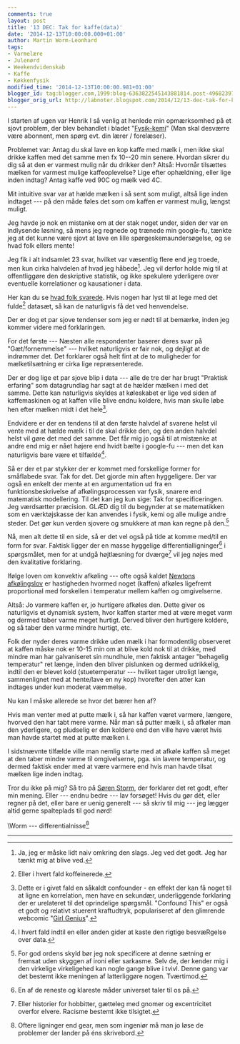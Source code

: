 ```yaml
---
comments: true
layout: post
title: '13 DEC: Tak for kaffe(data)'
date: '2014-12-13T10:00:00.000+01:00'
author: Martin Worm-Leonhard
tags:
- Varmelære
- Julenørd
- Weekendvidenskab
- Kaffe
- Køkkenfysik
modified_time: '2014-12-13T10:00:00.981+01:00'
blogger_id: tag:blogger.com,1999:blog-6363822545143881814.post-4968239758460401521
blogger_orig_url: http://labnoter.blogspot.com/2014/12/13-dec-tak-for-kaffedata.html
---
```


I starten af ugen var Henrik I så venlig at henlede min opmærksomhed på
et sjovt problem, der blev behandlet i bladet
"[Fysik-kemi](http://www.fysik-kemi.dk/fysik-kemi/om-fysik-kemi/14-fysik-kemi)"
(Man skal desværre være abonnent, men spørg evt. din lærer /
forelæser).

Problemet var: Antag du skal lave en kop kaffe med mælk i, men ikke skal
drikke kaffen med det samme men fx 10--20 min senere. Hvordan sikrer du
dig så at den er varmest mulig når du drikker den? Altså: Hvornår
tilsættes mælken for varmest mulige kaffeoplevelse? Lige efter
ophældning, eller lige inden indtag? Antag kaffe ved 90C og mælk ved
4C.

Mit intuitive svar var at hælde mælken i så sent som muligt, altså lige
inden indtaget --- på den måde føles det som om kaffen er varmest mulig,
længst muligt.

Jeg havde jo nok en mistanke om at der stak noget under, siden der var
en indlysende løsning, så mens jeg regnede og trænede min google-fu,
tænkte jeg at det kunne være sjovt at lave en lille
spørgeskemaundersøgelse, og se hvad folk ellers mente!

Jeg fik i alt indsamlet 23 svar, hvilket var væsentlig flere end jeg
troede, men kun cirka halvdelen af hvad jeg håbede[^1]. Jeg vil derfor
holde mig til at offentliggøre den deskriptive statistik, og ikke
spekulere yderligere over eventuelle korrelationer og kausationer i
data.

Her kan du se [hvad folk
svarede](https://docs.google.com/forms/d/1ZV0WrZfwYtHT_JqY_3oD9PXlU3otyx8Vmp5qjoAcn08/viewanalytics).
Hvis nogen har lyst til at lege med det fulde[^1a] datasæt, så kan de
naturligvis få det ved henvendelse.

Der er dog et par sjove tendenser som jeg er nødt til at bemærke, inden
jeg kommer videre med forklaringen.

For det første --- Næsten alle respondenter baserer deres svar på
"Gæt/fornemmelse" --- hvilket naturligvis er fair nok, og dejligt at de
indrømmer det. Det forklarer også helt fint at de to muligheder for
mælketilsætning er cirka lige repræsenterede.

Der er dog lige et par sjove blip i data --- alle de tre der har brugt
"Praktisk erfaring" som datagrundlag har sagt at de hælder mælken i med
det samme. Dette kan naturligvis skyldes at køleskabet er lige ved siden
af kaffemaskinen og at kaffen ville blive endnu koldere, hvis man skulle
løbe hen efter mælken midt i det hele[^2].

Endvidere er der en tendens til at den første halvdel af svarene helst
vil vente med at hælde mælk i til de skal drikke den, og den anden
halvdel helst vil gøre det med det samme. Det får mig jo også til at
mistænke at andre end mig er nået højere end hvidt bælte i google-fu ---
men det kan naturligvis bare være et tilfælde[^3].

Så er der et par stykker der er kommet med forskellige former for
småflabede svar. Tak for det. Det gjorde min aften hyggeligere. Der var
også en enkelt der mente at en argumentation ud fra en
funktionsbeskrivelse af afkølingsprocessen var fysik, snarere end
matematisk modellering. Til det kan jeg kun sige: Tak for
specificeringen. Jeg værdsætter præcision. GLÆD dig til du begynder at
se matematikken som en værktøjskasse der kan anvendes i fysik, kemi og
alle mulige andre steder. Det gør kun verden sjovere og smukkere at man
kan regne på den.[^4]

Nå, men alt dette til en side, så er det vel også på tide at komme
med/til en form for svar. Faktisk ligger der en masse hyggelige
differentialligninger[^5] i spørgsmålet, men for at undgå højtlæsning
for dværge[^6] vil jeg nøjes med den kvalitative forklaring.

Ifølge loven om konvektiv afkøling --- ofte også kaldet [Newtons
afkølingslov](http://en.wikipedia.org/wiki/Convective_heat_transfer#Newton.27s_law_of_cooling) er
hastigheden hvormed noget (kaffen) afkøles ligefremt proportional med
forskellen i temperatur mellem kaffen og omgivelserne. 

Altså: Jo varmere
kaffen er, jo hurtigere afkøles den. Dette giver os naturligvis et
dynamisk system, hvor kaffen starter med at være meget varm og dermed
taber varme meget hurtigt. Derved bliver den hurtigere koldere, og så
taber den varme mindre hurtigt, etc.

Folk der nyder deres varme drikke uden mælk i har formodentlig
observeret at kaffen måske nok er 10-15 min om at blive kold nok til at
drikke, med mindre man har galvaniseret sin mundhule, men faktisk
antager "behagelig temperatur" ret længe, inden den bliver pislunken og
dermed udrikkelig, indtil den er blevet kold (stuetemperatur --- hvilket
tager utroligt længe, sammenlignet med at hente/lave en ny kop)
hvorefter den atter kan indtages under kun moderat væmmelse.

Nu kan I måske allerede se hvor det bærer hen af?

Hvis man venter med at putte mælk i, så har kaffen været varmere,
længere, hvorved den har tabt mere varme. Når man så putter mælk i, så
afkøler man den yderligere, og pludselig er den koldere end den ville
have været hvis man havde startet med at putte mælken i.

I sidstnævnte tilfælde ville man nemlig starte med at afkøle kaffen så
meget at den taber mindre varme til omgivelserne, pga. sin lavere
temperatur, og dermed faktisk ender med at være varmere end hvis man
havde tilsat mælken lige inden indtag.

Tror du ikke på mig? Så tro på [Søren
Storm](https://www.youtube.com/watch?v=kH-1bcitKI0), der forklarer det
ret godt, efter min mening. Eller --- endnu bedre --- lav forsøget! Hvis du
gør dét, eller regner på det, eller bare er uenig generelt --- så skriv
til mig --- jeg lægger altid gerne spalteplads til god nørd!

\\Worm --- differentialnisse[^7]

------------------------------------------------------------------------

[^1]: Ja, jeg er måske lidt naiv omkring den slags. Jeg ved det godt.
    Jeg har tænkt mig at blive ved.

[^1a]: Eller i hvert fald koffeinerede.

[^2]: Dette er i givet fald en såkaldt confounder - en effekt der kan
    få noget til at ligne en korrelation, men have en sekundær,
    underliggende forklaring der er urelateret til det oprindelige
    spørgsmål. "Confound This" er også et godt og relativt stuerent
    kraftudtryk, populariseret af den glimrende webcomic "[Girl
    Genius](http://www.girlgeniusonline.com/)".

[^3]: I hvert fald indtil en eller anden gider at kaste den rigtige
    besvæRgelse over data.

[^4]: For god ordens skyld bør jeg nok specificere at denne sætning er
    fremsat uden skyggen af ironi eller sarkasme. Selv de, der kender mig i
    den virkelige virkeligehed kan nogle gange blive i tvivl. Denne gang var
    det bestemt ikke meningen af latterliggøre nogen. Tværtimod.

[^5]: En af de reneste og klareste måder universet taler til os på.

[^6]: Eller historier for hobbitter, gætteleg med gnomer og
    excentricitet overfor elvere. Racisme bestemt ikke tilsigtet.

[^7]: Oftere ligninger end gear, men som ingeniør må man jo løse de
    problemer der lander på éns skrivebord.
